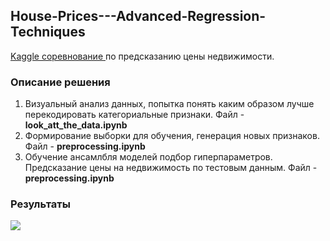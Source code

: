 <h2> House-Prices---Advanced-Regression-Techniques </h2>

<p>
<a href = "https://www.kaggle.com/c/house-prices-advanced-regression-techniques/overview" > Kaggle соревнование </a> по предсказанию цены недвижимости.
</p>

<h3> Описание решения </h3>
<p> 
  <ol>
     <li>
     Визуальный анализ данных, попытка понять каким образом лучше перекодировать категориальные признаки. Файл - <b> look_att_the_data.ipynb </b>
     </li>
     <li>
       Формирование выборки для обучения, генерация новых признаков. Файл - <b> preprocessing.ipynb </b>
     </li>
     <li>
       Обучение ансамлбля моделей подбор гиперпараметров. Предсказание цены на недвижимость по тестовым данным. Файл - <b> preprocessing.ipynb </b>
     </li>
  </ol>
</p>


<h3> Результаты </h3>

<img src = 'https://drive.google.com/file/d/16E5a_CT21_ULjxLc1_hQnwcNWKJnPQuz/view'>
